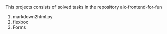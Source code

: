 This projects consists of solved tasks in the repository alx-frontend-for-fun
1. markdown2html.py
2. flexbox
3. Forms
